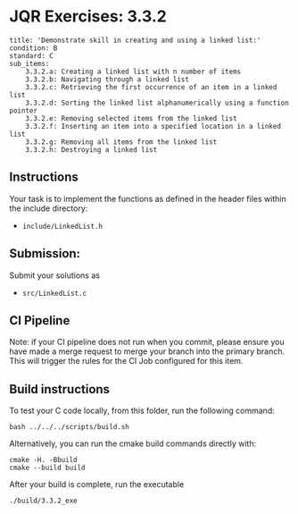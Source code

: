 # JQR Exercises: 3.3.2

```
title: 'Demonstrate skill in creating and using a linked list:'
condition: B
standard: C
sub_items:
    3.3.2.a: Creating a linked list with n number of items
    3.3.2.b: Navigating through a linked list
    3.3.2.c: Retrieving the first occurrence of an item in a linked list
    3.3.2.d: Sorting the linked list alphanumerically using a function pointer
    3.3.2.e: Removing selected items from the linked list
    3.3.2.f: Inserting an item into a specified location in a linked list
    3.3.2.g: Removing all items from the linked list
    3.3.2.h: Destroying a linked list
```

## Instructions


Your task is to implement the functions as defined in the header files within the include directory:
* `include/LinkedList.h`


## Submission: 

Submit your solutions as
* `src/LinkedList.c`
          

## CI Pipeline

Note: if your CI pipeline does not run when you commit, please ensure you have made a merge request to merge
your branch into the primary branch. This will trigger the rules for the CI Job configured for this item.

## Build instructions 

To test your C code locally, from this folder, run the following command:

```
bash ../../../scripts/build.sh
```

Alternatively, you can run the cmake build commands directly with:

```
cmake -H. -Bbuild
cmake --build build
```

After your build is complete, run the executable

```
./build/3.3.2_exe
```
